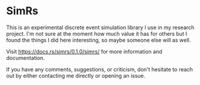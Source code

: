 # SimRs

This is an experimental discrete event simulation library I use in my research project.
I'm not sure at the moment how much value it has for others but I found the things I did
here interesting, so maybe someone else will as well.

Visit https://docs.rs/simrs/0.1.0/simrs/ for more information and documentation.

If you have any comments, suggestions, or criticism, don't hesitate to reach out
by either contacting me directly or opening an issue.

